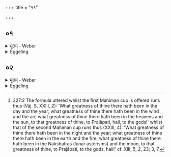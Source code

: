 +++
title = "११"

+++






##  ०१
<details><summary>मूलम् - Weber</summary>

प्रजा᳘पतिरकामयत॥  
महान्भूयान्त्स्यामि᳘ति स᳘ एता᳘वश्वमेधे महिमा᳘नौ ग्र᳘हावपश्यत्ता᳘वजुहोत्त᳘तो वै स᳘ महान्भू᳘यानभवत्स यः᳘ काम᳘येत महान्भू᳘यान्त्स्यामि᳘ति स᳘ एता᳘वश्वमेधे᳘ महिमा᳘नौ ग्र᳘हौ जुहुयान्महा᳘न्हैव भू᳘यान्भवति॥
</details>

<details><summary>Eggeling</summary>

1. Prajāpati desired, 'Would that I were great, and more numerous!' He perceived those two Mahiman (greatness) cups of Soma at the Aśvamedha; he offered them; and thereby, indeed, became great and more numerous: hence whosoever should desire to become great, and more numerous, let him offer up those two Mahiman cups of Soma at the Aśvamedha; and he indeed becomes great and more numerous.
</details>


##  ०२
<details><summary>मूलम् - Weber</summary>

वपा᳘मभि᳘तो जुहोति॥  
य᳘जमानो वा᳘ अश्वमेधो रा᳘जा महिमा᳘ राज्ये᳘नैॗवैनमुभय᳘तः प᳘रिगृह्णाति पुर᳘स्तात्स्वाहाकृतयो वा᳘ अन्ये᳘ देवा᳘ उप᳘रिष्टात्स्वाहाकृतयोऽन्ये ता᳘नेॗवैत᳘त्प्रीणाति स्वा᳘हा देवे᳘भ्यो देवे᳘भ्यः स्वाहे᳘ति रा᳘ज्ञा वपाम् प᳘रिजयति ये᳘ चैॗवास्मिं᳘लोके᳘ देवा य᳘ उ चामु᳘ष्मिंस्ता᳘नेॗवैत᳘त्प्रीणाति त᳘ एनमुभ᳘ये देवाः᳘ प्रीताः᳘ स्वर्गं᳘ लोक᳘मभि᳘वहन्ति॥
</details>
<details><summary>Eggeling</summary>

2. He offers them on both sides (before and after) the omentum;--the Aśvamedha, doubtless, is the Sacrificer, and that Mahiman (cup) is the king: it is with royal dignity he thus encompasses him on both sides. Some gods have the svāhā-call ('hail') in front, and the other gods have the svāhā-call behind [^egg_834]: it is them he thus gratifies. With 'Hail

[^egg_834]: 327:2 The formula uttered whilst the first Mahiman cup is offered runs thus (Vāj. S. XXIII, 2): 'What greatness of thine there hath  been in the day and the year; what greatness of thine there hath been in the wind and the air; what greatness of thine there hath been in the heavens and the sun, to that greatness of thine, to Prajāpati, hail, to the gods!' whilst that of the second Mahiman cup runs thus (XXIII, 4): 'What greatness of thine there hath been in the night and the year; what greatness of thine there hath been in the earth and the fire; what greatness of thine there hath been in the Nakshatras (lunar asterisms) and the moon, to that greatness of thine, to Prajāpati, to the gods, hail!' cf. XIII, 5, 2, 23; 3, 7.

to the gods!' and 'To the gods hail!' he makes offering by means of the king (Soma) on both sides of the omentum: he thereby gratifies those gods who are in this world, and those who are in the other, and thus gratified, both these kinds of gods lead him to the heavenly world.
</details>

